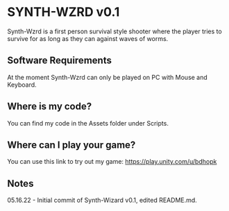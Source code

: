 # SYNTH-WZRD v0.1
 Synth-Wzrd is a first person survival style shooter where the player tries to survive
 for as long as they can against waves of worms.
 
 ## Software Requirements
 At the moment Synth-Wzrd can only be played on PC with Mouse and Keyboard.
 
 ## Where is my code?
 You can find my code in the Assets folder under Scripts.
 
 ## Where can I play your game?
 You can use this link to try out my game: https://play.unity.com/u/bdhopk
 
 ## Notes
 05.16.22 - Initial commit of Synth-Wizard v0.1, edited README.md. 
